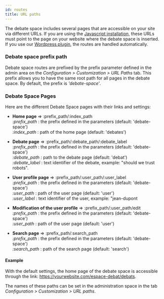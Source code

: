 ```yaml
---
id: routes
title: URL paths
---
```


The debate space includes several pages that are accessible on your site via different URLs. If you are using the [Javascript installation](installation/javascript-sdk.md), these URLs must point to the page on your website where the debate space is inserted. If you use our [Wordpress plugin](installation/wordpress.md), the routes are handled automatically.

### Debate space prefix path

Debate space routes are prefixed by the prefix parameter defined in the admin area on the *Configuration > Customization > URL Paths* tab. This prefix allows you to have the same root path for all pages in the debate space. By default, the prefix is *'debate-space'*.

### Debate Space Pages

Here are the different Debate Space pages with their links and settings:

- **Home page** => :prefix_path/:index_path  
   	*:prefix_path* : the prefix defined in the parameters (default: 'debate-space')  
  	 *:index_path* : path of the home page (default: 'debates')
   
- **Debate page** => :prefix_path/:debate_path/:debate_label  
	*:prefix_path* : the prefix defined in the parameters (default: 'debate-space')  
	*:debate_path* : path to the debate page (default: 'debat')  
	*:debate_label* : text identifier of the debate, example: "should we trust robots".
	
- **User profile page** => :prefix_path/:user_path/:user_label  
	*:prefix_path* : the prefix defined in the parameters (default: 'debate-space')  
	*:user_path* : path of the user page (default: 'user')  
	*:user_label* : text identifier of the user, example: "jean-dupont

- **Modification of the user profile** => :prefix_path/:user_path/edit  
	*:prefix_path* : the prefix defined in the parameters (default: 'debate-space')  
	*:user_path* : path of the user page (default: 'user')  
	
	
- **Search page** => :prefix_path/:search_path  
	*:prefix_path* : the prefix defined in the parameters (default: 'debate-space')  
	*:search_path* : path of the search page (default: 'search')

#### Example

With the default settings, the home page of the debate space is accessible through the link: https://yourwebsite.com/espace-debat/debats.

The names of these paths can be set in the administration space in the tab *Configuration > Customization > URL paths*.
